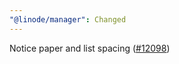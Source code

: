```yaml
---
"@linode/manager": Changed
---
```


Notice paper and list spacing ([#12098](https://github.com/linode/manager/pull/12098))
